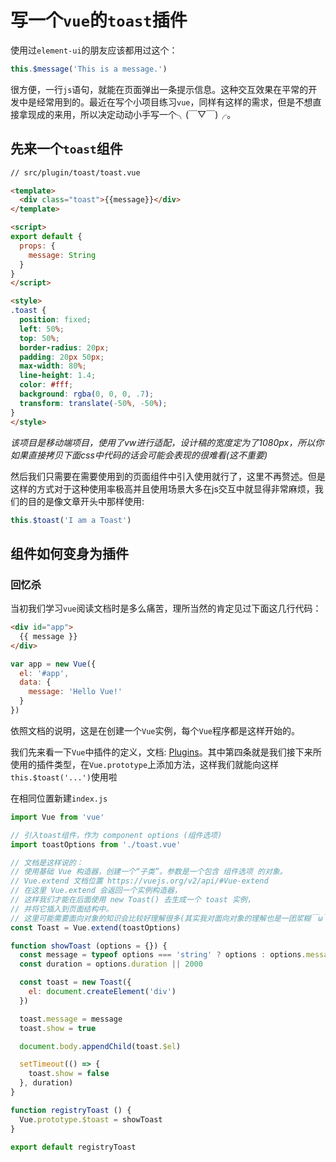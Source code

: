 # 写一个`vue`的`toast`插件

使用过`element-ui`的朋友应该都用过这个：
```javascript
this.$message('This is a message.')
```
很方便，一行`js`语句，就能在页面弹出一条提示信息。这种交互效果在平常的开发中是经常用到的。最近在写个小项目练习`vue`，同样有这样的需求，但是不想直接拿现成的来用，所以决定动动小手写一个╮(￣▽￣)╭。

## 先来一个`toast`组件

```html
// src/plugin/toast/toast.vue

<template>
  <div class="toast">{{message}}</div>
</template>

<script>
export default {
  props: {
    message: String
  }
}
</script>

<style>
.toast {
  position: fixed;
  left: 50%;
  top: 50%;
  border-radius: 20px;
  padding: 20px 50px;
  max-width: 80%;
  line-height: 1.4;
  color: #fff;
  background: rgba(0, 0, 0, .7);
  transform: translate(-50%, -50%);
}
</style>
```
*该项目是移动端项目，使用了vw进行适配，设计稿的宽度定为了1080px，所以你如果直接拷贝下面css中代码的话会可能会表现的很难看(这不重要)*

然后我们只需要在需要使用到的页面组件中引入使用就行了，这里不再赘述。但是这样的方式对于这种使用率极高并且使用场景大多在js交互中就显得非常麻烦，我们的目的是像文章开头中那样使用:
```javascript
this.$toast('I am a Toast')
```

## 组件如何变身为插件

### 回忆杀
当初我们学习`vue`阅读文档时是多么痛苦，理所当然的肯定见过下面这几行代码：
```html
<div id="app">
  {{ message }}
</div>
```
```javascript
var app = new Vue({
  el: '#app',
  data: {
    message: 'Hello Vue!'
  }
})
```
依照文档的说明，这是在创建一个`Vue`实例，每个`Vue`程序都是这样开始的。

我们先来看一下`Vue`中插件的定义，文档: [Plugins](https://vuejs.org/v2/guide/plugins.html)。其中第四条就是我们接下来所使用的插件类型，在`Vue.prototype`上添加方法，这样我们就能向这样`this.$toast('...')`使用啦

在相同位置新建`index.js`
```javascript
import Vue from 'vue'

// 引入toast组件，作为 component options (组件选项)
import toastOptions from './toast.vue'

// 文档是这样说的：
// 使用基础 Vue 构造器，创建一个“子类”。参数是一个包含 组件选项 的对象。
// Vue.extend 文档位置 https://vuejs.org/v2/api/#Vue-extend
// 在这里 Vue.extend 会返回一个实例构造器，
// 这样我们才能在后面使用 new Toast() 去生成一个 toast 实例，
// 并将它插入到页面结构中。
// 这里可能需要面向对象的知识会比较好理解很多(其实我对面向对象的理解也是一团浆糊￣ω￣=)
const Toast = Vue.extend(toastOptions)

function showToast (options = {}) {
  const message = typeof options === 'string' ? options : options.message
  const duration = options.duration || 2000

  const toast = new Toast({
    el: document.createElement('div')
  })

  toast.message = message
  toast.show = true

  document.body.appendChild(toast.$el)

  setTimeout(() => {
    toast.show = false
  }, duration)
}

function registryToast () {
  Vue.prototype.$toast = showToast
}

export default registryToast
```
